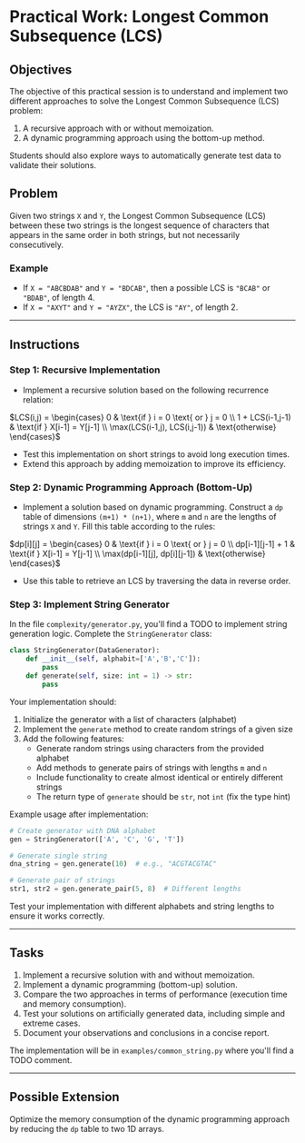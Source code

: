 # Practical Work: Longest Common Subsequence (LCS)

## Objectives

The objective of this practical session is to understand and implement two different approaches to solve the Longest Common Subsequence (LCS) problem:

1. A recursive approach with or without memoization.  
2. A dynamic programming approach using the bottom-up method.

Students should also explore ways to automatically generate test data to validate their solutions.

## Problem

Given two strings `X` and `Y`, the Longest Common Subsequence (LCS) between these two strings is the longest sequence of characters that appears in the same order in both strings, but not necessarily consecutively.

### Example

- If `X = "ABCBDAB"` and `Y = "BDCAB"`, then a possible LCS is `"BCAB"` or `"BDAB"`, of length 4.
- If `X = "AXYT"` and `Y = "AYZX"`, the LCS is `"AY"`, of length 2.

---

## Instructions

### Step 1: Recursive Implementation

- Implement a recursive solution based on the following recurrence relation:

$LCS(i,j) = \begin{cases} 
0 & \text{if } i = 0 \text{ or } j = 0 \\
1 + LCS(i-1,j-1) & \text{if } X[i-1] = Y[j-1] \\
\max(LCS(i-1,j), LCS(i,j-1)) & \text{otherwise}
\end{cases}$

- Test this implementation on short strings to avoid long execution times.
- Extend this approach by adding memoization to improve its efficiency.

### Step 2: Dynamic Programming Approach (Bottom-Up)

- Implement a solution based on dynamic programming. Construct a `dp` table of dimensions `(m+1) * (n+1)`, where `m` and `n` are the lengths of strings `X` and `Y`. Fill this table according to the rules:

$dp[i][j] = \begin{cases} 
0 & \text{if } i = 0 \text{ or } j = 0 \\
dp[i-1][j-1] + 1 & \text{if } X[i-1] = Y[j-1] \\
\max(dp[i-1][j], dp[i][j-1]) & \text{otherwise}
\end{cases}$

- Use this table to retrieve an LCS by traversing the data in reverse order.

### Step 3: Implement String Generator

In the file `complexity/generator.py`, you'll find a TODO to implement string generation logic. Complete the `StringGenerator` class:

```python
class StringGenerator(DataGenerator):
    def __init__(self, alphabit=['A','B','C']):
        pass
    def generate(self, size: int = 1) -> str:
        pass
```

Your implementation should:
1. Initialize the generator with a list of characters (alphabet)
2. Implement the `generate` method to create random strings of a given size
3. Add the following features:
   - Generate random strings using characters from the provided alphabet
   - Add methods to generate pairs of strings with lengths `m` and `n`
   - Include functionality to create almost identical or entirely different strings
   - The return type of `generate` should be `str`, not `int` (fix the type hint)

Example usage after implementation:
```python
# Create generator with DNA alphabet
gen = StringGenerator(['A', 'C', 'G', 'T'])

# Generate single string
dna_string = gen.generate(10)  # e.g., "ACGTACGTAC"

# Generate pair of strings
str1, str2 = gen.generate_pair(5, 8)  # Different lengths
```

Test your implementation with different alphabets and string lengths to ensure it works correctly.

---

## Tasks

1. Implement a recursive solution with and without memoization.  
2. Implement a dynamic programming (bottom-up) solution.  
3. Compare the two approaches in terms of performance (execution time and memory consumption).  
4. Test your solutions on artificially generated data, including simple and extreme cases.  
5. Document your observations and conclusions in a concise report.

The implementation will be  in `examples/common_string.py` where you'll find a TODO comment.

---

## Possible Extension

Optimize the memory consumption of the dynamic programming approach by reducing the `dp` table to two 1D arrays.
